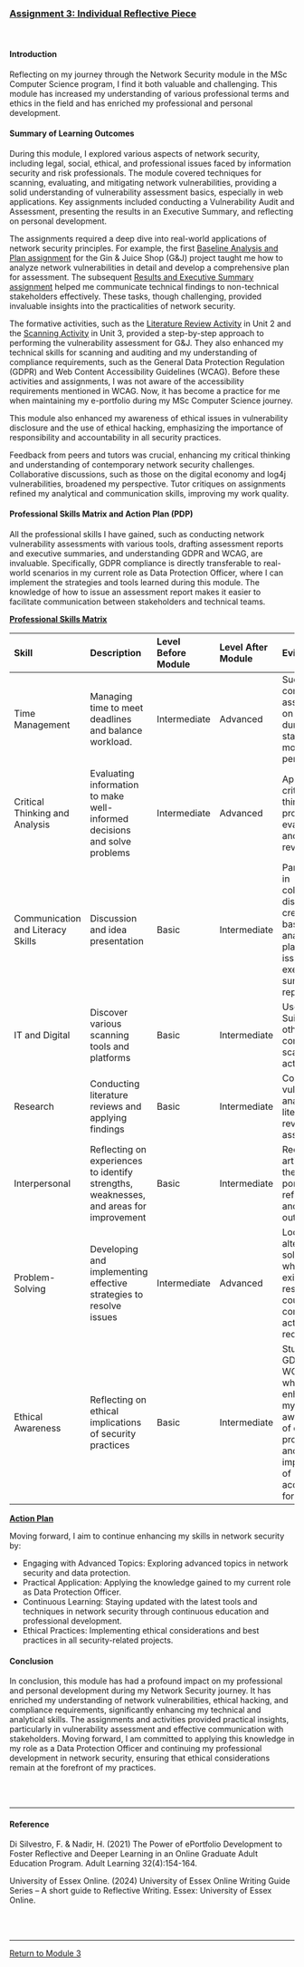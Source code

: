
### [Assignment 3: Individual Reflective Piece](Module03_Reflection.pdf)

<br>

#### Introduction
Reflecting on my journey through the Network Security module in the MSc Computer Science program, I find it both valuable and challenging. This module has increased my understanding of various professional terms and ethics in the field and has enriched my professional and personal development.

#### Summary of Learning Outcomes
During this module, I explored various aspects of network security, including legal, social, ethical, and professional issues faced by information security and risk professionals. The module covered techniques for scanning, evaluating, and mitigating network vulnerabilities, providing a solid understanding of vulnerability assessment basics, especially in web applications. Key assignments included conducting a Vulnerability Audit and Assessment, presenting the results in an Executive Summary, and reflecting on personal development.

The assignments required a deep dive into real-world applications of network security principles. For example, the first [Baseline Analysis and Plan assignment](NS_Assignment1.md) for the Gin & Juice Shop (G&J) project taught me how to analyze network vulnerabilities in detail and develop a comprehensive plan for assessment. The subsequent [Results and Executive Summary assignment](NS_Assignment2.md) helped me communicate technical findings to non-technical stakeholders effectively. These tasks, though challenging, provided invaluable insights into the practicalities of network security.

The formative activities, such as the [Literature Review Activity](NS_Unit02_LiteratureReview.md) in Unit 2 and the [Scanning Activity](NS_Unit03_Scanning.md) in Unit 3, provided a step-by-step approach to performing the vulnerability assessment for G&J. They also enhanced my technical skills for scanning and auditing and my understanding of compliance requirements, such as the General Data Protection Regulation (GDPR) and Web Content Accessibility Guidelines (WCAG). Before these activities and assignments, I was not aware of the accessibility requirements mentioned in WCAG. Now, it has become a practice for me when maintaining my e-portfolio during my MSc Computer Science journey.

This module also enhanced my awareness of ethical issues in vulnerability disclosure and the use of ethical hacking, emphasizing the importance of responsibility and accountability in all security practices.

Feedback from peers and tutors was crucial, enhancing my critical thinking and understanding of contemporary network security challenges. Collaborative discussions, such as those on the digital economy and log4j vulnerabilities, broadened my perspective. Tutor critiques on assignments refined my analytical and communication skills, improving my work quality.

#### Professional Skills Matrix and Action Plan (PDP)
All the professional skills I have gained, such as conducting network vulnerability assessments with various tools, drafting assessment reports and executive summaries, and understanding GDPR and WCAG, are invaluable.  Specifically, GDPR compliance is directly transferable to real-world scenarios in my current role as Data Protection Officer, where I can implement the strategies and tools learned during this module.  The knowledge of how to issue an assessment report makes it easier to facilitate communication between stakeholders and technical teams.

**<ins>Professional Skills Matrix</ins>**

| **Skill** |	**Description** |	**Level Before Module** |	**Level After Module** |	**Evidence** |
| :-------- |	:-------------- |	:---------------------- |	:--------------------- |	:----------- |
| Time Management	| Managing time to meet deadlines and balance workload. | Intermediate	| Advanced	| Successfully completed assignments on time during staggered module periods. |
| Critical Thinking and Analysis |	Evaluating information to make well-informed decisions and solve problems |	Intermediate	| Advanced |	Applied critical thinking in project evaluations and literature reviews. |
| Communication and Literacy Skills	| Discussion and idea presentation	| Basic	| Intermediate	| Participated in collaborative discussions, created a baseline analysis and plan, and issued an executive summary report. |
| IT and Digital	| Discover various scanning tools and platforms	| Basic	| Intermediate	| Used Burp Suite and other tools to complete the scanning activity. |
| Research	| Conducting literature reviews and applying findings	| Basic	| Intermediate	| Conducted vulnerability analysis literature review for assignments. |
| Interpersonal	| Reflecting on experiences to identify strengths, weaknesses, and areas for improvement |	Basic	| Intermediate	| Record all artifacts in the e-portfolio with reflections and learning outcomes. |
| Problem-Solving |	Developing and implementing effective strategies to resolve issues	| Intermediate	| Advanced	| Looked for alternative solutions when the existing resource could not complete the activity requirement. |
| Ethical Awareness |	Reflecting on ethical implications of security practices	| Basic	| Intermediate	| Studied GDPR and WCAG, which enhanced my awareness of data protection and the importance of accessibility for websites. |

**<ins>Action Plan</ins>**

Moving forward, I aim to continue enhancing my skills in network security by:
 - Engaging with Advanced Topics: Exploring advanced topics in network security and data protection.
 - Practical Application: Applying the knowledge gained to my current role as Data Protection Officer.
 - Continuous Learning: Staying updated with the latest tools and techniques in network security through continuous education and professional development.
 - Ethical Practices: Implementing ethical considerations and best practices in all security-related projects.

#### Conclusion
In conclusion, this module has had a profound impact on my professional and personal development during my Network Security journey. It has enriched my understanding of network vulnerabilities, ethical hacking, and compliance requirements, significantly enhancing my technical and analytical skills. The assignments and activities provided practical insights, particularly in vulnerability assessment and effective communication with stakeholders. Moving forward, I am committed to applying this knowledge in my role as a Data Protection Officer and continuing my professional development in network security, ensuring that ethical considerations remain at the forefront of my practices.

<br><br>

---

#### Reference
Di Silvestro, F. & Nadir, H. (2021) The Power of ePortfolio Development to Foster Reflective and Deeper Learning in an Online Graduate Adult Education Program. Adult Learning 32(4):154-164. 

University of Essex Online. (2024) University of Essex Online Writing Guide Series – A short guide to Reflective Writing.  Essex: University of Essex Online.

<br><br>

---

[Return to Module 3](NS_main.md)
